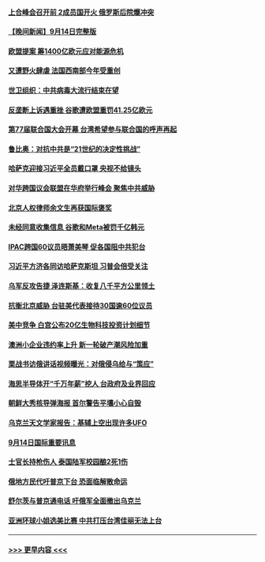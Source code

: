 #### [上合峰会召开前 2成员国开火 俄罗斯后院爆冲突](../pages/prog202/a103528526.md?t=09151301) 
#### [【晚间新闻】9月14日完整版](../pages/prog202/a103528529.md?t=09151301) 
#### [欧盟提案 筹1400亿欧元应对能源危机](../pages/prog202/a103528404.md?t=09151301) 
#### [又遭野火肆虐 法国西南部今年受重创](../pages/prog202/a103528406.md?t=09151301) 
#### [世卫组织：中共病毒大流行结束在望](../pages/prog202/a103528411.md?t=09151301) 
#### [反垄断上诉遇重挫 谷歌遭欧盟重罚41.25亿欧元](../pages/prog202/a103528416.md?t=09151301) 
#### [第77届联合国大会开幕 台湾希望参与联合国的呼声再起](../pages/prog202/a103528350.md?t=09151301) 
#### [鲁比奥：对抗中共是“21世纪的决定性挑战”](../pages/prog202/a103528333.md?t=09151301) 
#### [哈萨克迎接习近平全员戴口罩 央视不给镜头](../pages/prog202/a103528327.md?t=09151301) 
#### [对华跨国议会联盟在华府举行峰会 聚焦中共威胁](../pages/prog202/a103528258.md?t=09151301) 
#### [北京人权律师余文生再获国际褒奖](../pages/prog202/a103528230.md?t=09151301) 
#### [未经同意收集信息 谷歌和Meta被罚千亿韩元](../pages/prog202/a103528239.md?t=09151301) 
#### [IPAC跨国60议员晤萧美琴 促各国阻中共犯台](../pages/prog202/a103528242.md?t=09151301) 
#### [习近平方济各同访哈萨克斯坦 习普会倍受关注](../pages/prog202/a103528228.md?t=09151301) 
#### [乌军反攻告捷 泽连斯基：收复八千平方公里领土](../pages/prog202/a103528127.md?t=09151301) 
#### [抗衡北京威胁 台驻美代表接待30国逾60位议员](../pages/prog202/a103528084.md?t=09151301) 
#### [美中竞争 白宫公布20亿生物科技投资计划细节](../pages/prog202/a103527978.md?t=09151301) 
#### [澳洲小企业违约率上升 新一轮破产潮风险加重](../pages/prog202/a103528135.md?t=09151301) 
#### [栗战书访俄讲话视频曝光：对俄侵乌给与“策应”](../pages/prog202/a103527981.md?t=09151301) 
#### [海思半导体开“千万年薪”挖人 台政府及业界回应](../pages/prog202/a103527967.md?t=09151301) 
#### [朝鲜大秀核导弹海报 首尔警告平壤小心自毁](../pages/prog202/a103527868.md?t=09151301) 
#### [乌克兰天文学家报告：基辅上空出现许多UFO](../pages/prog202/a103527883.md?t=09151301) 
#### [9月14日国际重要讯息](../pages/prog202/a103527852.md?t=09151301) 
#### [士官长持枪伤人 泰国陆军校园酿2死1伤](../pages/prog202/a103527794.md?t=09151301) 
#### [俄地方民代吁普京下台 恐面临解散命运](../pages/prog202/a103527736.md?t=09151301) 
#### [舒尔茨与普京通电话 吁俄军全面撤出乌克兰](../pages/prog202/a103527731.md?t=09151301) 
#### [亚洲环球小姐选美比赛 中共打压台湾佳丽无法上台](../pages/prog202/a103527727.md?t=09151301) 

----
#### [ >>> 更早内容 <<< ](../indexes/prog202-earlier.md)
